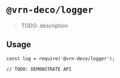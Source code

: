 # `@vrn-deco/logger`

> TODO: description

## Usage

```
const log = require('@vrn-deco/logger');

// TODO: DEMONSTRATE API
```
